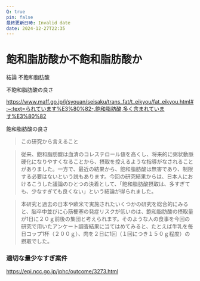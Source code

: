 ```yaml
---
Q: true
pin: false
最終更新日時: Invalid date
date: 2024-12-27T22:35
---
```

# 飽和脂肪酸か不飽和脂肪酸か

結論 不飽和脂肪酸

不飽和脂肪酸の良さ

https://www.maff.go.jp/j/syouan/seisaku/trans_fat/t_eikyou/fat_eikyou.html#:~:text=られています%E3%80%82-,飽和脂肪酸,多く含まれています%E3%80%82

飽和脂肪酸の良さ

>この研究から言えること

>

> 従来、飽和脂肪酸は血清のコレステロール値を高くし、将来的に粥状動脈硬化になりやすくなることから、摂取を控えるような指導がなされることがありました。一方で、最近の結果から、飽和脂肪酸は無害であり、制限する必要はないという説もあります。今回の研究結果からは、日本人におけるこうした議論のひとつの決着として、「飽和脂肪酸摂取は、多すぎても、少なすぎても良くない」という結論が得られました。

> 本研究と過去の日本や欧米で実施されたいくつかの研究を総合的にみると、脳卒中並びに心筋梗塞の発症リスクが低いのは、飽和脂肪酸の摂取量が1日に２０ｇ前後の集団と考えられます。そのような人の食事を今回の研究で用いたアンケート調査結果に当てはめてみると、たとえば牛乳を毎日コップ1杯（２００ｇ）、肉を２日に1回（１回につき１５０ｇ程度）の摂取でした。

### 適切な量少なすぎ案件  
https://epi.ncc.go.jp/jphc/outcome/3273.html